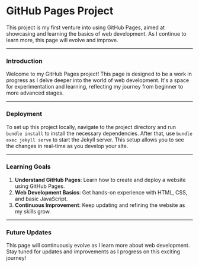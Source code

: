 # GitHub Pages Project

This project is my first venture into using GitHub Pages, aimed at showcasing and learning the basics of web development. As I continue to learn more, this page will evolve and improve.

* * *

### Introduction

Welcome to my GitHub Pages project! This page is designed to be a work in progress as I delve deeper into the world of web development. It's a space for experimentation and learning, reflecting my journey from beginner to more advanced stages.

* * *

### Deployment

To set up this project locally, navigate to the project directory and run `bundle install` to install the necessary dependencies. After that, use `bundle exec jekyll serve` to start the Jekyll server. This setup allows you to see the changes in real-time as you develop your site.

* * *

### Learning Goals

1. **Understand GitHub Pages**: Learn how to create and deploy a website using GitHub Pages.
2. **Web Development Basics**: Get hands-on experience with HTML, CSS, and basic JavaScript.
3. **Continuous Improvement**: Keep updating and refining the website as my skills grow.

* * *

### Future Updates

This page will continuously evolve as I learn more about web development. Stay tuned for updates and improvements as I progress on this exciting journey!
